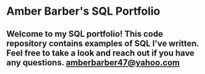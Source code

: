# Amber Barber's SQL Portfolio

## Welcome to my SQL portfolio! This code repository contains examples of SQL I've written. Feel free to take a look and reach out if you have any questions. amberbarber47@yahoo.com
